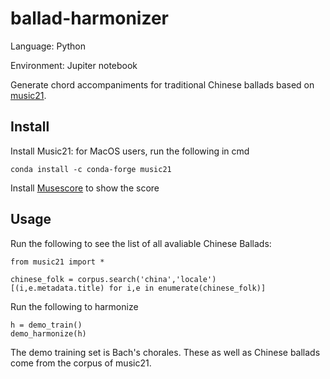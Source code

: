 # ballad-harmonizer

Language: Python

Environment: Jupiter notebook

Generate chord accompaniments for traditional Chinese ballads based on [music21](https://web.mit.edu/music21/doc/).

## Install


Install Music21: for MacOS users, run the following in cmd
```
conda install -c conda-forge music21 
```

Install [Musescore](https://musescore.org/en/download ) to show the score

## Usage

Run the following to see the list of all avaliable Chinese Ballads:
```
from music21 import *

chinese_folk = corpus.search('china','locale')
[(i,e.metadata.title) for i,e in enumerate(chinese_folk)] 
```

Run the following to harmonize 
```
h = demo_train()
demo_harmonize(h)
```

The demo training set is Bach's chorales. These as well as Chinese ballads come from the corpus of music21. 
